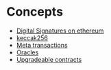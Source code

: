 # Concepts

- [Digital Signatures on ethereum]([./digital-signature-on-ethereum/README.md](https://github.com/fullstack-development/blockhain-wiki-eng/tree/main/concepts/digital-signature-on-ethereum))
- [keccak256](./keccak256/readme.md)
- [Meta transactions](./meta-transactions/README.md)
- [Oracles](./oracles/README.MD)
- [Upgradeable contracts](./upgradeable-contracts/readme.md)
